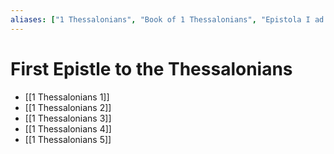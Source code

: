 ```yaml
---
aliases: ["1 Thessalonians", "Book of 1 Thessalonians", "Epistola I ad Thessalonicenses", "First Epistle of St. Paul to the Thessalonians", "First Epistle to the Thessalonians", "First Letter of Paul to the Thessalonians", "First Thessalonians", "Πρὸς Θεσσαλονικεῖς Αʹ"]
---
```



# First Epistle to the Thessalonians
- [[1 Thessalonians 1]]
- [[1 Thessalonians 2]]
- [[1 Thessalonians 3]]
- [[1 Thessalonians 4]]
- [[1 Thessalonians 5]]

